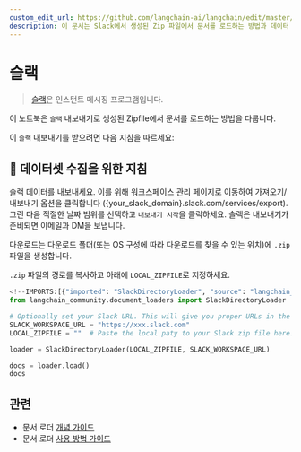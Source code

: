 ```yaml
---
custom_edit_url: https://github.com/langchain-ai/langchain/edit/master/docs/docs/integrations/document_loaders/slack.ipynb
description: 이 문서는 Slack에서 생성된 Zip 파일에서 문서를 로드하는 방법과 데이터 세트를 가져오는 지침을 제공합니다.
---
```


# 슬랙

> [슬랙](https://slack.com/)은 인스턴트 메시징 프로그램입니다.

이 노트북은 `슬랙` 내보내기로 생성된 Zipfile에서 문서를 로드하는 방법을 다룹니다.

이 `슬랙` 내보내기를 받으려면 다음 지침을 따르세요:

## 🧑 데이터셋 수집을 위한 지침

슬랙 데이터를 내보내세요. 이를 위해 워크스페이스 관리 페이지로 이동하여 가져오기/내보내기 옵션을 클릭합니다 ({your_slack_domain}.slack.com/services/export). 그런 다음 적절한 날짜 범위를 선택하고 `내보내기 시작`을 클릭하세요. 슬랙은 내보내기가 준비되면 이메일과 DM을 보냅니다.

다운로드는 다운로드 폴더(또는 OS 구성에 따라 다운로드를 찾을 수 있는 위치)에 `.zip` 파일을 생성합니다.

`.zip` 파일의 경로를 복사하고 아래에 `LOCAL_ZIPFILE`로 지정하세요.

```python
<!--IMPORTS:[{"imported": "SlackDirectoryLoader", "source": "langchain_community.document_loaders", "docs": "https://api.python.langchain.com/en/latest/document_loaders/langchain_community.document_loaders.slack_directory.SlackDirectoryLoader.html", "title": "Slack"}]-->
from langchain_community.document_loaders import SlackDirectoryLoader
```


```python
# Optionally set your Slack URL. This will give you proper URLs in the docs sources.
SLACK_WORKSPACE_URL = "https://xxx.slack.com"
LOCAL_ZIPFILE = ""  # Paste the local paty to your Slack zip file here.

loader = SlackDirectoryLoader(LOCAL_ZIPFILE, SLACK_WORKSPACE_URL)
```


```python
docs = loader.load()
docs
```


## 관련

- 문서 로더 [개념 가이드](/docs/concepts/#document-loaders)
- 문서 로더 [사용 방법 가이드](/docs/how_to/#document-loaders)